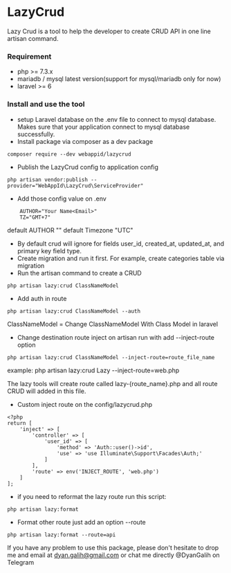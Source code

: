 # LazyCrud
Lazy Crud is a tool to help the developer to create CRUD API in one line artisan command.

### Requirement
* php >= 7.3.x
* mariadb / mysql latest version(support for mysql/mariadb only for now)
* laravel >= 6

### Install and use the tool
* setup Laravel database on the .env file to connect to mysql database. Makes sure that your application connect to mysql database successfully.
* Install package via composer as a dev package

```
composer require --dev webappid/lazycrud
```
* Publish the LazyCrud config to application config
```
php artisan vendor:publish --provider="WebAppId\LazyCrud\ServiceProvider"
```
* Add those config value on .env
```
    AUTHOR="Your Name<Email>"
    TZ="GMT+7"
```
default AUTHOR ""
default Timezone "UTC"

* By default crud will ignore for fields user_id, created_at, updated_at, and primary key field type.
* Create migration and run it first. For example, create categories table via migration
* Run the artisan command to create a CRUD

```
php artisan lazy:crud ClassNameModel
```
* Add auth in route

```
php artisan lazy:crud ClassNameModel --auth
```

ClassNameModel = Change ClassNameModel With Class Model in laravel

* Change destination route inject on artisan run with add --inject-route option
```
php artisan lazy:crud ClassNameModel --inject-route=route_file_name
```
example: 
    php artisan lazy:crud Lazy --inject-route=web.php

The lazy tools will create route called lazy-{route_name}.php and all route CRUD will added in this file. 

* Custom inject route on the config/lazycrud.php

```
<?php
return [
    'inject' => [
        'controller' => [
            'user_id' => [
                'method' => 'Auth::user()->id',
                'use' => 'use Illuminate\Support\Facades\Auth;'
            ]
        ],
        'route' => env('INJECT_ROUTE', 'web.php')
    ]
];
```
* if you need to reformat the lazy route run this script:

```
php artisan lazy:format
```

* Format other route just add an option --route
```
php artisan lazy:format --route=api
``` 

If you have any problem to use this package, please don't hesitate to drop me and email at dyan.galih@gmail.com or chat me directly @DyanGalih on Telegram
